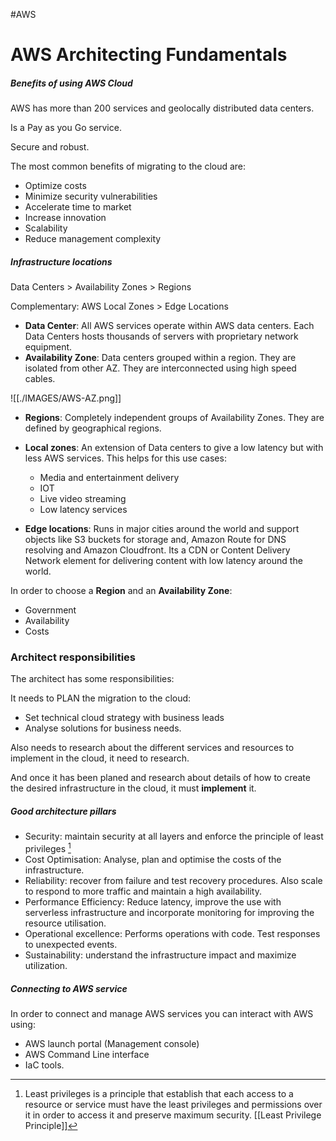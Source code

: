 #AWS 

# AWS Architecting Fundamentals

##### Benefits of using AWS Cloud

AWS has more than 200 services and geolocally distributed data centers. 

Is a Pay as you Go service. 

Secure and robust. 

The most common benefits of migrating to the cloud are: 

* Optimize costs
* Minimize security vulnerabilities
* Accelerate time to market
* Increase innovation
* Scalability 
* Reduce management complexity

##### Infrastructure locations

Data Centers > Availability Zones > Regions

Complementary: AWS Local Zones > Edge Locations

* **Data Center**: All AWS services operate within AWS data centers. Each Data Centers hosts thousands of servers with proprietary network equipment. 
* **Availability Zone**: Data centers grouped within a region. They are isolated from other AZ. They are interconnected using high speed cables. 

![[./IMAGES/AWS-AZ.png]]

* **Regions**: Completely independent groups of Availability Zones. They are defined by geographical regions.

* **Local zones**: An extension of Data centers to give a low latency but with less AWS services. This helps for this use cases: 
	* Media and entertainment delivery
	* IOT
	* Live video streaming
	* Low latency services
* **Edge locations**: Runs in major cities around the world and support objects like S3 buckets for storage and, Amazon Route for DNS resolving and Amazon Cloudfront. Its a CDN or Content Delivery Network element for delivering content with low latency around the world.  

In order to choose a **Region** and an **Availability Zone**: 

* Government
* Availability
* Costs

### Architect responsibilities

The architect has some responsibilities: 

It needs to PLAN the migration to the cloud: 

* Set technical cloud strategy with business leads
* Analyse solutions for business needs. 

Also needs to research about the different services and resources to implement in the cloud, it need to research. 

And once it has been planed and research about details of how to create the desired infrastructure in the cloud, it must **implement** it. 

##### Good architecture pillars

* Security: maintain security at all layers and enforce the principle of least privileges [^lp]
* Cost Optimisation: Analyse, plan and optimise the costs of the infrastructure. 
* Reliability: recover from failure and test recovery procedures. Also scale to respond to more traffic and maintain a high availability. 
* Performance Efficiency: Reduce latency, improve the use with serverless infrastructure and incorporate monitoring for improving the resource utilisation.
* Operational excellence: Performs operations with code. Test responses to unexpected events. 
* Sustainability: understand the infrastructure impact and maximize utilization. 


[^lp]: Least privileges is a principle that establish that each access to a resource or service must have the least privileges and permissions over it in order to access it and preserve maximum security. [[Least Privilege Principle]]


##### Connecting to AWS service

In order to connect and manage AWS services you can interact with AWS using: 

* AWS launch portal (Management console)
* AWS Command Line interface
* IaC tools. 
